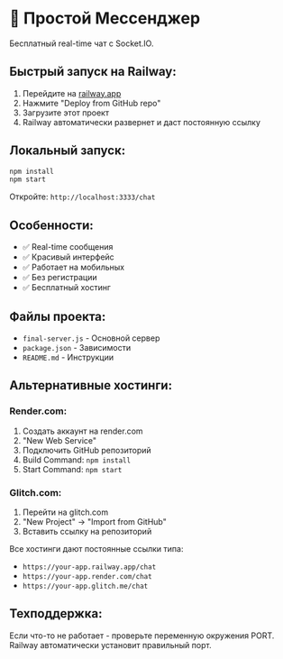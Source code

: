 # 🚀 Простой Мессенджер

Бесплатный real-time чат с Socket.IO.

## Быстрый запуск на Railway:

1. Перейдите на [railway.app](https://railway.app)
2. Нажмите "Deploy from GitHub repo"  
3. Загрузите этот проект
4. Railway автоматически развернет и даст постоянную ссылку

## Локальный запуск:

```bash
npm install
npm start
```

Откройте: `http://localhost:3333/chat`

## Особенности:

- ✅ Real-time сообщения
- ✅ Красивый интерфейс
- ✅ Работает на мобильных
- ✅ Без регистрации
- ✅ Бесплатный хостинг

## Файлы проекта:

- `final-server.js` - Основной сервер
- `package.json` - Зависимости
- `README.md` - Инструкции

## Альтернативные хостинги:

### Render.com:
1. Создать аккаунт на render.com
2. "New Web Service"
3. Подключить GitHub репозиторий
4. Build Command: `npm install`
5. Start Command: `npm start`

### Glitch.com:
1. Перейти на glitch.com
2. "New Project" → "Import from GitHub"
3. Вставить ссылку на репозиторий

Все хостинги дают постоянные ссылки типа:
- `https://your-app.railway.app/chat`
- `https://your-app.render.com/chat`
- `https://your-app.glitch.me/chat`

## Техподдержка:

Если что-то не работает - проверьте переменную окружения PORT.
Railway автоматически установит правильный порт.
